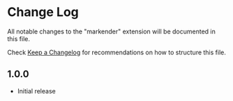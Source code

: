 # Change Log
All notable changes to the "markender" extension will be documented in this file.

Check [Keep a Changelog](http://keepachangelog.com/) for recommendations on how to structure this file.

## 1.0.0
- Initial release